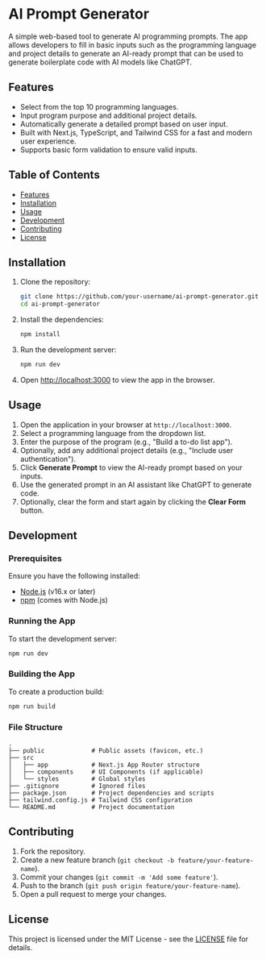 
# AI Prompt Generator

A simple web-based tool to generate AI programming prompts. The app allows developers to fill in basic inputs such as the programming language and project details to generate an AI-ready prompt that can be used to generate boilerplate code with AI models like ChatGPT.

## Features

- Select from the top 10 programming languages.
- Input program purpose and additional project details.
- Automatically generate a detailed prompt based on user input.
- Built with Next.js, TypeScript, and Tailwind CSS for a fast and modern user experience.
- Supports basic form validation to ensure valid inputs.

## Table of Contents

- [Features](#features)
- [Installation](#installation)
- [Usage](#usage)
- [Development](#development)
- [Contributing](#contributing)
- [License](#license)

## Installation

1. Clone the repository:

   ```bash
   git clone https://github.com/your-username/ai-prompt-generator.git
   cd ai-prompt-generator
   ```

2. Install the dependencies:

   ```bash
   npm install
   ```

3. Run the development server:

   ```bash
   npm run dev
   ```

4. Open [http://localhost:3000](http://localhost:3000) to view the app in the browser.

## Usage

1. Open the application in your browser at `http://localhost:3000`.
2. Select a programming language from the dropdown list.
3. Enter the purpose of the program (e.g., "Build a to-do list app").
4. Optionally, add any additional project details (e.g., "Include user authentication").
5. Click **Generate Prompt** to view the AI-ready prompt based on your inputs.
6. Use the generated prompt in an AI assistant like ChatGPT to generate code.
7. Optionally, clear the form and start again by clicking the **Clear Form** button.

## Development

### Prerequisites

Ensure you have the following installed:

- [Node.js](https://nodejs.org/) (v16.x or later)
- [npm](https://www.npmjs.com/) (comes with Node.js)

### Running the App

To start the development server:

```bash
npm run dev
```

### Building the App

To create a production build:

```bash
npm run build
```

### File Structure

```plaintext
.
├── public             # Public assets (favicon, etc.)
├── src
│   ├── app            # Next.js App Router structure
│   ├── components     # UI Components (if applicable)
│   └── styles         # Global styles
├── .gitignore         # Ignored files
├── package.json       # Project dependencies and scripts
├── tailwind.config.js # Tailwind CSS configuration
└── README.md          # Project documentation
```

## Contributing

1. Fork the repository.
2. Create a new feature branch (`git checkout -b feature/your-feature-name`).
3. Commit your changes (`git commit -m 'Add some feature'`).
4. Push to the branch (`git push origin feature/your-feature-name`).
5. Open a pull request to merge your changes.

## License

This project is licensed under the MIT License - see the [LICENSE](LICENSE) file for details.
